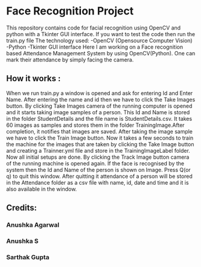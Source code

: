 # Face Recognition Project
This repository contains code for facial recognition using OpenCV and python with a Tkinter GUI interface. If you want to test the code then run the train.py file
The technology used: -OpenCV (Opensource Computer Vision) -Python -Tkinter GUI interface
Here I am working on a Face recognition based Attendance Management System by using OpenCV(Python). One can mark their attendance by simply facing the camera.


## How it works :
When we run train.py a window is opened and ask for entering Id and Enter Name. After entering the name and id then we have to click the Take Images button. By clicking Take Images camera of the running computer is opened and it starts taking image samples of a person. This Id and Name is stored in the folder StudentDetails and the file name is StudentDetails.csv. It takes 60 images as samples and stores them in the folder TrainingImage.After completion, it notifies that images are saved. After taking the image sample we have to click the Train Image button. Now it takes a few seconds to train the machine for the images that are taken by clicking the Take Image button and creating a Trainner.yml file and store in the TrainingImageLabel folder. Now all initial setups are done. By clicking the Track Image button camera of the running machine is opened again. If the face is recognised by the system then the Id and Name of the person is shown on Image. Press Q(or q) to quit this window. After quitting it attendance of a person will be stored in the Attendance folder as a csv file with name, id, date and time and it is also available in the window.

## Credits:
### Anushka Agarwal
### Anushka S
### Sarthak Gupta